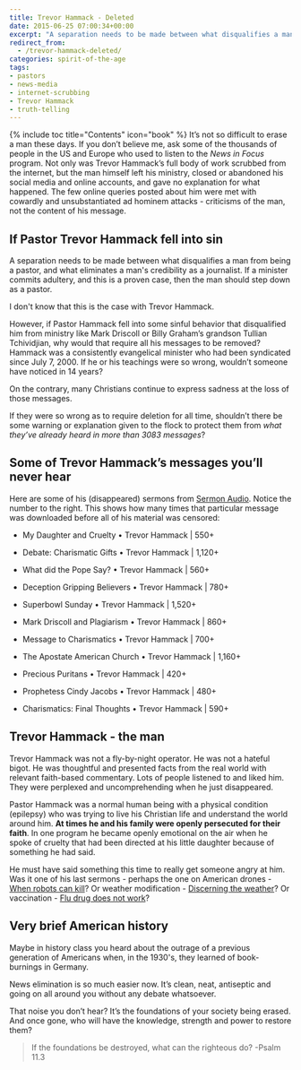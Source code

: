 ```yaml
---
title: Trevor Hammack - Deleted
date: 2015-06-25 07:00:34+00:00
excerpt: "A separation needs to be made between what disqualifies a man from being a pastor, and what eliminates a man's credibility as a journalist.  If a minister commits adultery, and this is a proven case, then the man should step down as a pastor."
redirect_from: 
  - /trevor-hammack-deleted/
categories: spirit-of-the-age
tags:
- pastors
- news-media
- internet-scrubbing
- Trevor Hammack
- truth-telling
---
```

{% include toc title="Contents" icon="book" %}
It’s not so difficult to erase a man these days.  If you don’t believe me, ask some of the thousands of people in the US and Europe who used to listen to the _News in Focus_ program.  Not only was Trevor Hammack’s full body of work scrubbed from the internet, but the man himself left his ministry, closed or abandoned his social media and online accounts, and gave no explanation for what happened.  The few online queries posted about him were met with cowardly and unsubstantiated ad hominem attacks - criticisms of the man, not the content of his message.



## If Pastor Trevor Hammack fell into sin


A separation needs to be made between what disqualifies a man from being a pastor, and what eliminates a man's credibility as a journalist.  If a minister commits adultery, and this is a proven case, then the man should step down as a pastor.

I don't know that this is the case with Trevor Hammack.  

However, if Pastor Hammack fell into some sinful behavior that disqualified him from ministry like Mark Driscoll or Billy Graham’s grandson Tullian Tchividjian, why would that require all his messages to be removed?  Hammack was a consistently evangelical minister who had been syndicated since July 7, 2000.  If he or his teachings were so wrong, wouldn’t someone have noticed in 14 years?

On the contrary, many Christians continue to express sadness at the loss of those messages.

If they were so wrong as to require deletion for all time, shouldn’t there be some warning or explanation given to the flock to protect them from _what they’ve already heard in more than 3083 messages_?



## Some of Trevor Hammack’s messages you’ll never hear



Here are some of his (disappeared) sermons from [Sermon Audio](http://www.sermonaudio.com/search.asp?speakeronly=true&currsection=sermonsspeaker&keyword=Trevor_Hammack).  Notice the number to the right.  This shows how many times that particular message was downloaded before all of his material was censored:





  * My Daughter and Cruelty • Trevor Hammack | 550+


  * Debate: Charismatic Gifts • Trevor Hammack | 1,120+


  * What did the Pope Say? • Trevor Hammack | 560+


  * Deception Gripping Believers • Trevor Hammack | 780+


  * Superbowl Sunday • Trevor Hammack | 1,520+


  * Mark Driscoll and Plagiarism • Trevor Hammack | 860+


  * Message to Charismatics • Trevor Hammack | 700+


  * The Apostate American Church • Trevor Hammack | 1,160+


  * Precious Puritans • Trevor Hammack | 420+


  * Prophetess Cindy Jacobs • Trevor Hammack | 480+


  * Charismatics: Final Thoughts • Trevor Hammack | 590+





## Trevor Hammack - the man



Trevor Hammack was not a fly-by-night operator.  He was not a hateful bigot.  He was thoughtful and presented facts from the real world with relevant faith-based commentary.  Lots of people listened to and liked him.  They were perplexed and uncomprehending when he just disappeared.

Pastor Hammack was a normal human being with a physical condition (epilepsy) who was trying to live his Christian life and understand the world around him.  **At times he and his family were openly persecuted for their faith**.  In one program he became openly emotional on the air when he spoke of cruelty that had been directed at his little daughter because of something he had said.

He must have said something this time to really get someone angry at him.  Was it one of his last sermons - perhaps the one on American drones - [When robots can kill](http://www.sermonaudio.com/sermoninfo.asp?SID=3211416553710)? Or weather modification - [Discerning the weather](http://www.sermonaudio.com/sermoninfo.asp?SID=413141710574)? Or vaccination - [Flu drug does not work](http://www.sermonaudio.com/sermoninfo.asp?SID=41014126375)?


## Very brief American history



Maybe in history class you heard about the outrage of a previous generation of Americans when, in the 1930's, they learned of book-burnings in Germany.

News elimination is so much easier now.  It’s clean, neat, antiseptic and going on all around you without any debate whatsoever.  

That noise you don’t hear?  It’s the foundations of your society being erased.  And once gone, who will have the knowledge, strength and power to restore them?



<blockquote>
  If the foundations be destroyed, what can the righteous do? -Psalm 11.3
</blockquote>
